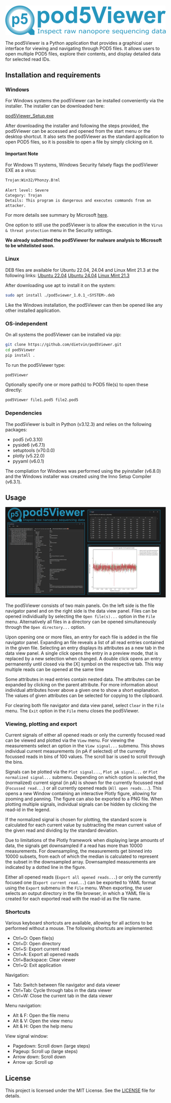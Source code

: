 ![header](./images/github_header.png)

The pod5Viewer is a Python application that provides a graphical user interface for viewing and navigating through POD5 files. It allows users to open multiple POD5 files, explore their contents, and display detailed data for selected read IDs.

## Installation and requirements

### Windows

For Windows systems the pod5Viewer can be installed conveniently via the installer. The installer can be downloaded here:

[pod5Viewer_Setup.exe](https://github.com/dietvin/pod5Viewer/releases/download/1.0.1/pod5Viewer_Setup.exe "Download pod5Viewer Windows installer")

After downloading the installer and following the steps provided, the pod5Viewer can be accessed and opened from the start menu or the desktop shortcut. It also sets the pod5Viewer as the standard application to open POD5 files, so it is possible to open a file by simply clicking on it.

#### Important Note

For Windows 11 systems, Windows Security falsely flags the pod5Viewer EXE as a virus:

```
Trojan:Win32/Phonzy.B!ml

Alert level: Severe
Category: Trojan
Details: This program is dangerous and executes commands from an attacker.
```

For more details see summary by Microsoft [here](https://go.microsoft.com/fwlink/?linkid=142185&name=Trojan:Win32/Phonzy.B!ml&threatid=2147772963).

One option to still use the pod5Viewer is to allow the execution in the `Virus & threat protection` menu in the Security settings.

**We already submitted the pod5Viewer for malware analysis to Microsoft to be whitelisted soon.**

### Linux

DEB files are available for Ubuntu 22.04, 24.04 and Linux Mint 21.3 at the following links:
[Ubuntu 22.04](https://github.com/dietvin/pod5Viewer/releases/download/1.0.1/pod5viewer_1.0.1_ubuntu22.04.deb "Download pod5Viewer for Ubuntu 22.04")
[Ubuntu 24.04](https://github.com/dietvin/pod5Viewer/releases/download/1.0.1/pod5viewer_1.0.1_ubuntu24.04.deb "Download pod5Viewer for Ubuntu 24.04")
[Linux Mint 21.3](https://github.com/dietvin/pod5Viewer/releases/download/1.0.1/pod5viewer_1.0.1_linuxmint21.3.deb "Download pod5Viewer for Linux Mint 21.3")

After downloading use apt to install it on the system:

```bash
sudo apt install ./pod5viewer_1.0.1_<SYSTEM>.deb
```

Like the Windows installation, the pod5Viewer can then be opened like any other installed application.

### OS-independent

On all systems the pod5Viewer can be installed via pip:

```bash
git clone https://github.com/dietvin/pod5Viewer.git
cd pod5Viewer
pip install .
```

To run the pod5Viewer type:

```bash
pod5Viewer
```

Optionally specify one or more path(s) to POD5 file(s) to open these directly:

```bash
pod5Viewer file1.pod5 file2.pod5
```

### Dependencies

The pod5Viewer is built in Python (v3.12.3) and relies on the following packages:

- pod5 (v0.3.10)
- pyside6 (v6.7.1)
- setuptools (v70.0.0)
- plotly (v5.22.0)
- pyyaml (v6.0.1)

The compliation for Windows was performed using the pyinstaller (v6.8.0) and the Windows installer was created using the Inno Setup Compiler (v6.3.1).

## Usage
![overview](./images/pod5Viewer_overview.png)

The pod5Viewer consists of two main panels. On the left side is the file navigator panel and on the right side is the data view panel. Files can be opened individiually by selecting the `Open file(s)...` option in the `File` menu. Alternatively all files in a directory can be opened simultaneously through the `Open directory...` option.

Upon opening one or more files, an entry for each file is added in the file navigator panel. Expanding an file reveals a list of all read entries contained in the given file. Selecting an entry displays its attributes as a new tab in the data view panel. A single click opens the entry in a preview mode, that is replaced by a new selection when changed. A double click opens an entry permanently until closed via the [X] symbol on the respective tab. This way multiple reads can be opened at the same time

Some attributes in read entries contain nested data. The attributes can be expanded by clicking on the parent attribute. For more information about individual attributes hover above a given one to show a short explanation. The values of given attributes can be selected for copying to the clipboard.

For clearing both file navigator and data view panel, select `Clear` in the `File` menu. The `Exit` option in the `File` menu closes the pod5Viewer.

### Viewing, plotting and export

Current signals of either all opened reads or only the currently focused read can be viewed and plotted via the `View` menu. For viewing the measurements select an option in the `View signal...` submenu. This shows individual current measurements (in pA if selected) of the currently focussed reads in bins of 100 values. The scroll bar is used to scroll through the bins.

Signals can be plotted via the `Plot signal...`, `Plot pA signal...` or `Plot normalized signal...` submenu. Depending on which option is selected, the (normalized) current signal (in pA) is shown for the currently focussed read (`Focussed read...`) or all currently opened reads (`All open reads...`). This opens a new Window containing an interactive Plotly figure, allowing for zooming and panning. The figure can also be exported to a PNG file. When plotting multiple signals, individual signals can be hidden by clicking the read-id in the legend.

If the normalized signal is chosen for plotting, the standard score is calculated for each current value by subtracting the mean current value of the given read and dividing by the standard deviation.

Due to limitations of the Plotly framework when displaying large amounts of data, the signals get downsampled if a read has more than 10000 measurements. For downsampling, the measurements get binned into 10000 subsets, from each of which the median is calculated to represent the subset in the downsampled array. Downsampled measurements are indicated by a dotted line in the figure.

Either all opened reads (`Export all opened reads...`) or only the currently focused one (`Export current read...`) can be exported to YAML format using the `Export` submenu in the `File` menu. When exporting, the user selects an output directory in the file browser, in which a YAML file is created for each exported read with the read-id as the file name.

### Shortcuts

Various keyboard shortcuts are available, allowing for all actions to be performed without a mouse. The following shortcuts are implemented:

- Ctrl+O: Open file(s)
- Ctrl+D: Open directory
- Ctrl+S: Export current read
- Ctrl+A: Export all opened reads
- Ctrl+Backspace: Clear viewer
- Ctrl+Q: Exit application

Navigation:

- Tab: Switch between file navigator and data viewer
- Ctrl+Tab: Cycle through tabs in the data viewer
- Ctrl+W: Close the current tab in the data viewer

Menu navigation:

- Alt & F: Open the file menu
- Alt & V: Open the view menu
- Alt & H: Open the help menu

View signal window:

- Pagedown: Scroll down (large steps)
- Pageup: Scroll up (large steps)
- Arrow down: Scroll down
- Arrow up: Scroll up

## License

This project is licensed under the MIT License. See the [LICENSE](./LICENSE) file for details.
